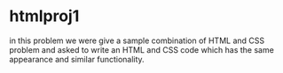# htmlproj1
in this problem we were give a sample combination of HTML and CSS problem and asked to write an HTML and CSS code which  has the same appearance and similar functionality.
